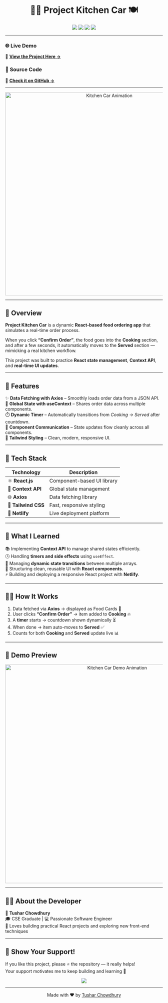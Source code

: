 <h1 align="center">🚚✨ Project Kitchen Car 🍽️</h1>

<p align="center">
  <img src="https://img.shields.io/badge/React-v18.0-blue?style=flat-square&logo=react" />
  <img src="https://img.shields.io/badge/ContextAPI-React%20Hooks-orange?style=flat-square" />
  <img src="https://img.shields.io/badge/Deployed%20on-Netlify-success?style=flat-square&logo=netlify" />
  <img src="https://img.shields.io/github/license/TusharChow20/projectKitchenCar?color=blueviolet" />
</p>

---

### 🌐 **Live Demo**
🎯 **[View the Project Here →](https://projectkitchencar.netlify.app)**  

### 💾 **Source Code**
📂 **[Check it on GitHub →](https://github.com/TusharChow20/projectKitchenCar)**  

---

<p align="center">
  <img src="https://media3.giphy.com/media/v1.Y2lkPTc5MGI3NjExbXdhZjBnM2tyNTMyc3l3MGljZWNocHFjaHVmemd2YnBqdWtqNmpvYyZlcD12MV9pbnRlcm5hbF9naWZfYnlfaWQmY3Q9Zw/keUhKk6N8ktkslAErm/giphy.gif" width="650" alt="Kitchen Car Animation"/>
</p>

---

## 🍔 Overview

**Project Kitchen Car** is a dynamic **React-based food ordering app** that simulates a real-time order process.

When you click **“Confirm Order”**, the food goes into the **Cooking** section, and after a few seconds, it automatically moves to the **Served** section — mimicking a real kitchen workflow.

This project was built to practice **React state management**, **Context API**, and **real-time UI updates**.

---

## 🚀 Features

✨ **Data Fetching with Axios** – Smoothly loads order data from a JSON API.  
🧠 **Global State with useContext** – Shares order data across multiple components.  
⏱️ **Dynamic Timer** – Automatically transitions from *Cooking → Served* after countdown.  
🧩 **Component Communication** – State updates flow cleanly across all components.  
💅 **Tailwind Styling** – Clean, modern, responsive UI.  

---

## 🧰 Tech Stack

| Technology | Description |
|-------------|-------------|
| ⚛️ **React.js** | Component-based UI library |
| 🧩 **Context API** | Global state management |
| 🌐 **Axios** | Data fetching library |
| 🎨 **Tailwind CSS** | Fast, responsive styling |
| 🚀 **Netlify** | Live deployment platform |

---

## 🧠 What I Learned

📚 Implementing **Context API** to manage shared states efficiently.  
🕒 Handling **timers and side effects** using `useEffect`.  
🔄 Managing **dynamic state transitions** between multiple arrays.  
🎨 Structuring clean, reusable UI with **React components**.  
⚡ Building and deploying a responsive React project with **Netlify**.  

---

## 🧑‍🍳 How It Works

1. Data fetched via **Axios** → displayed as Food Cards 🍛  
2. User clicks **“Confirm Order”** → item added to **Cooking** 🔥  
3. A **timer** starts → countdown shown dynamically ⏳  
4. When done → item auto-moves to **Served** ✅  
5. Counts for both **Cooking** and **Served** update live 📊  

---

## 📸 Demo Preview

<p align="center">
  <img src="https://i.ibb.co/fGv9MMk/kitchen-car-preview.gif" width="700px" alt="Kitchen Car Demo Animation"/>
</p>

---

## 🧑‍💼 About the Developer

👋 **Tushar Chowdhury**  
🎓 CSE Graduate | 💻 Passionate Software Engineer  
📍 Loves building practical React projects and exploring new front-end techniques  

---

## 🌟 Show Your Support!

If you like this project, please ⭐ the repository — it really helps!  
Your support motivates me to keep building and learning 🚀  

<p align="center">
  <a href="https://github.com/TusharChow20/projectKitchenCar">
    <img src="https://img.shields.io/github/stars/TusharChow20/projectKitchenCar?style=social" />
  </a>
</p>

---

<p align="center">
  Made with ❤️ by <a href="https://github.com/TusharChow20">Tushar Chowdhury</a>
</p>
